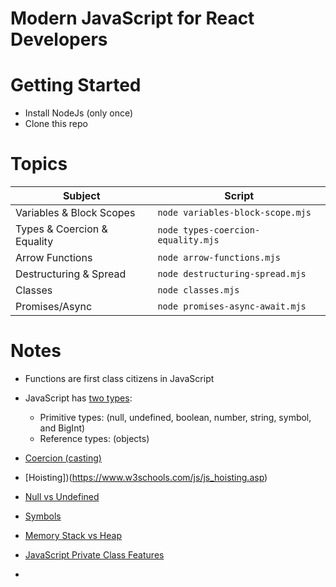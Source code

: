 # Modern JavaScript for React Developers

# Getting Started 
- Install NodeJs (only once)
- Clone this repo

# Topics

|Subject                    |Script                            |
|---------------------------|----------------------------------|
|Variables & Block Scopes   |`node variables-block-scope.mjs`  |
|Types & Coercion & Equality|`node types-coercion-equality.mjs`|
|Arrow Functions            |`node arrow-functions.mjs`        |
|Destructuring & Spread     |`node destructuring-spread.mjs`   |
|Classes                    |`node classes.mjs`                |
|Promises/Async             |`node promises-async-await.mjs`   |


# Notes
- Functions are first class citizens in JavaScript
- JavaScript has [two types](https://developer.mozilla.org/en-US/docs/Web/JavaScript/Data_structures): 
  - Primitive types: (null, undefined, boolean, number, string, symbol, and BigInt)
  - Reference types: (objects)

- [Coercion (casting)](https://www.freecodecamp.org/news/js-type-coercion-explained-27ba3d9a2839/)
- [Hoisting])(https://www.w3schools.com/js/js_hoisting.asp)
- [Null vs Undefined](https://flexiple.com/undefined-vs-null-javascript/#:~:text=Unassigned%20variables%20are%20initialized%20by%20JavaScript%20with%20a%20default%20value%20of%20undefined.&text=Here%20as%20the%20variable%20is,a%20representation%20of%20no%20value.)
- [Symbols](https://www.programiz.com/javascript/symbol)
- [Memory Stack vs Heap](https://felixgerschau.com/javascript-memory-management/)
- [JavaScript Private Class Features](https://developer.mozilla.org/en-US/docs/Web/JavaScript/Reference/Classes/Private_class_fields)
- 